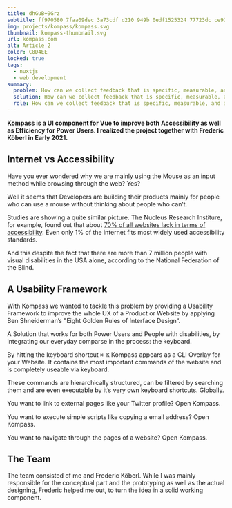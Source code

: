 ```yaml
---
title: dhGuB+9Grz
subtitle: ff970580 7faa09dec 3a73cdf d210 949b 0edf1525324 77723dc ce925e826 c86ac
img: projects/kompass/kompass.svg
thumbnail: kompass-thumbnail.svg
url: kompass.com
alt: Article 2
color: C8D4EE
locked: true
tags: 
  - nuxtjs
  - web development
summary:
  problem: How can we collect feedback that is specific, measurable, and actionable?
  solution: How can we collect feedback that is specific, measurable, and actionable?
  role: How can we collect feedback that is specific, measurable, and actionable?
---
```


**Kompass is a UI component for Vue to improve both Accessibility as well as Efficiency for Power Users. I realized the project together with Frederic Köberl in Early 2021.**

## Internet vs Accessibility

Have you ever wondered why we are mainly using the Mouse as an input method while browsing through the web? Yes? 

Well it seems that Developers are building their products mainly for people who can use a mouse without thinking about people who can’t.

Studies are showing a quite similar picture. The Nucleus Research Institure, for example, found out that about [70% of all websites lack in terms of accessibility](https://accessibility.deque.com/nucleus-accessibility-research-2019). Even only 1% of the internet fits most widely used accessibility standards.

And this despite the fact that there are more than 7 million people with visual disabilities in the USA alone, according to the National Federation of the Blind.


## A Usability Framework

With Kompass we wanted to tackle this problem by providing a Usability Framework to improve the whole UX of a Product or Website by applying Ben Shneiderman’s "Eight Golden Rules of Interface Design“.

A Solution that works for both Power Users and People with disabilities, by integrating our everyday comparse in the process: the keyboard.

By hitting the keyboard shortcut `⌘ K` Kompass appears as a CLI Overlay for your Website. It contains the most important commands of the website and is completely useable via keyboard.

These commands are hierarchically structured, can be filtered by searching them and are even executable by it’s very own keyboard shortcuts. Globally.

You want to link to external pages like your Twitter profile? Open Kompass.

You want to execute simple scripts like copying a email address? Open Kompass.

You want to navigate through the pages of a website? Open Kompass.


## The Team

The team consisted of me and Frederic Köberl. While I was mainly responsible for the conceptual part and the prototyping as well as the actual designing, Frederic helped me out, to turn the idea in a solid working component.